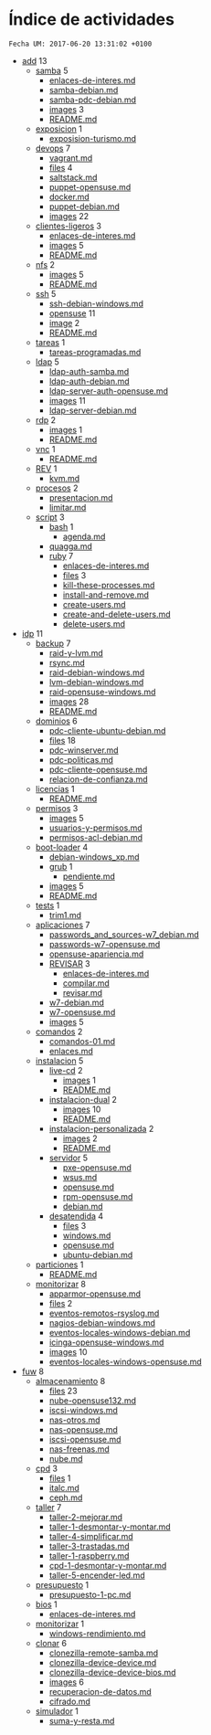 # Índice de actividades

`Fecha UM: 2017-06-20 13:31:02 +0100`

* [add](actividades/add) 13
    * [samba](actividades/add/samba) 5
        * [enlaces-de-interes.md](actividades/add/samba/enlaces-de-interes.md)
        * [samba-debian.md](actividades/add/samba/samba-debian.md)
        * [samba-pdc-debian.md](actividades/add/samba/samba-pdc-debian.md)
        * [images](actividades/add/samba/images) 3
        * [README.md](actividades/add/samba/README.md)
    * [exposicion](actividades/add/exposicion) 1
        * [exposision-turismo.md](actividades/add/exposicion/exposision-turismo.md)
    * [devops](actividades/add/devops) 7
        * [vagrant.md](actividades/add/devops/vagrant.md)
        * [files](actividades/add/devops/files) 4
        * [saltstack.md](actividades/add/devops/saltstack.md)
        * [puppet-opensuse.md](actividades/add/devops/puppet-opensuse.md)
        * [docker.md](actividades/add/devops/docker.md)
        * [puppet-debian.md](actividades/add/devops/puppet-debian.md)
        * [images](actividades/add/devops/images) 22
    * [clientes-ligeros](actividades/add/clientes-ligeros) 3
        * [enlaces-de-interes.md](actividades/add/clientes-ligeros/enlaces-de-interes.md)
        * [images](actividades/add/clientes-ligeros/images) 5
        * [README.md](actividades/add/clientes-ligeros/README.md)
    * [nfs](actividades/add/nfs) 2
        * [images](actividades/add/nfs/images) 5
        * [README.md](actividades/add/nfs/README.md)
    * [ssh](actividades/add/ssh) 5
        * [ssh-debian-windows.md](actividades/add/ssh/ssh-debian-windows.md)
        * [opensuse](actividades/add/ssh/opensuse) 11
        * [image](actividades/add/ssh/image) 2
        * [README.md](actividades/add/ssh/README.md)
    * [tareas](actividades/add/tareas) 1
        * [tareas-programadas.md](actividades/add/tareas/tareas-programadas.md)
    * [ldap](actividades/add/ldap) 5
        * [ldap-auth-samba.md](actividades/add/ldap/ldap-auth-samba.md)
        * [ldap-auth-debian.md](actividades/add/ldap/ldap-auth-debian.md)
        * [ldap-server-auth-opensuse.md](actividades/add/ldap/ldap-server-auth-opensuse.md)
        * [images](actividades/add/ldap/images) 11
        * [ldap-server-debian.md](actividades/add/ldap/ldap-server-debian.md)
    * [rdp](actividades/add/rdp) 2
        * [images](actividades/add/rdp/images) 1
        * [README.md](actividades/add/rdp/README.md)
    * [vnc](actividades/add/vnc) 1
        * [README.md](actividades/add/vnc/README.md)
    * [REV](actividades/add/REV) 1
        * [kvm.md](actividades/add/REV/kvm.md)
    * [procesos](actividades/add/procesos) 2
        * [presentacion.md](actividades/add/procesos/presentacion.md)
        * [limitar.md](actividades/add/procesos/limitar.md)
    * [script](actividades/add/script) 3
        * [bash](actividades/add/script/bash) 1
            * [agenda.md](actividades/add/script/bash/agenda.md)
        * [quagga.md](actividades/add/script/quagga.md)
        * [ruby](actividades/add/script/ruby) 7
            * [enlaces-de-interes.md](actividades/add/script/ruby/enlaces-de-interes.md)
            * [files](actividades/add/script/ruby/files) 3
            * [kill-these-processes.md](actividades/add/script/ruby/kill-these-processes.md)
            * [install-and-remove.md](actividades/add/script/ruby/install-and-remove.md)
            * [create-users.md](actividades/add/script/ruby/create-users.md)
            * [create-and-delete-users.md](actividades/add/script/ruby/create-and-delete-users.md)
            * [delete-users.md](actividades/add/script/ruby/delete-users.md)
* [idp](actividades/idp) 11
    * [backup](actividades/idp/backup) 7
        * [raid-y-lvm.md](actividades/idp/backup/raid-y-lvm.md)
        * [rsync.md](actividades/idp/backup/rsync.md)
        * [raid-debian-windows.md](actividades/idp/backup/raid-debian-windows.md)
        * [lvm-debian-windows.md](actividades/idp/backup/lvm-debian-windows.md)
        * [raid-opensuse-windows.md](actividades/idp/backup/raid-opensuse-windows.md)
        * [images](actividades/idp/backup/images) 28
        * [README.md](actividades/idp/backup/README.md)
    * [dominios](actividades/idp/dominios) 6
        * [pdc-cliente-ubuntu-debian.md](actividades/idp/dominios/pdc-cliente-ubuntu-debian.md)
        * [files](actividades/idp/dominios/files) 18
        * [pdc-winserver.md](actividades/idp/dominios/pdc-winserver.md)
        * [pdc-politicas.md](actividades/idp/dominios/pdc-politicas.md)
        * [pdc-cliente-opensuse.md](actividades/idp/dominios/pdc-cliente-opensuse.md)
        * [relacion-de-confianza.md](actividades/idp/dominios/relacion-de-confianza.md)
    * [licencias](actividades/idp/licencias) 1
        * [README.md](actividades/idp/licencias/README.md)
    * [permisos](actividades/idp/permisos) 3
        * [images](actividades/idp/permisos/images) 5
        * [usuarios-y-permisos.md](actividades/idp/permisos/usuarios-y-permisos.md)
        * [permisos-acl-debian.md](actividades/idp/permisos/permisos-acl-debian.md)
    * [boot-loader](actividades/idp/boot-loader) 4
        * [debian-windows_xp.md](actividades/idp/boot-loader/debian-windows_xp.md)
        * [grub](actividades/idp/boot-loader/grub) 1
            * [pendiente.md](actividades/idp/boot-loader/grub/pendiente.md)
        * [images](actividades/idp/boot-loader/images) 5
        * [README.md](actividades/idp/boot-loader/README.md)
    * [tests](actividades/idp/tests) 1
        * [trim1.md](actividades/idp/tests/trim1.md)
    * [aplicaciones](actividades/idp/aplicaciones) 7
        * [passwords_and_sources-w7_debian.md](actividades/idp/aplicaciones/passwords_and_sources-w7_debian.md)
        * [passwords-w7-opensuse.md](actividades/idp/aplicaciones/passwords-w7-opensuse.md)
        * [opensuse-apariencia.md](actividades/idp/aplicaciones/opensuse-apariencia.md)
        * [REVISAR](actividades/idp/aplicaciones/REVISAR) 3
            * [enlaces-de-interes.md](actividades/idp/aplicaciones/REVISAR/enlaces-de-interes.md)
            * [compilar.md](actividades/idp/aplicaciones/REVISAR/compilar.md)
            * [revisar.md](actividades/idp/aplicaciones/REVISAR/revisar.md)
        * [w7-debian.md](actividades/idp/aplicaciones/w7-debian.md)
        * [w7-opensuse.md](actividades/idp/aplicaciones/w7-opensuse.md)
        * [images](actividades/idp/aplicaciones/images) 5
    * [comandos](actividades/idp/comandos) 2
        * [comandos-01.md](actividades/idp/comandos/comandos-01.md)
        * [enlaces.md](actividades/idp/comandos/enlaces.md)
    * [instalacion](actividades/idp/instalacion) 5
        * [live-cd](actividades/idp/instalacion/live-cd) 2
            * [images](actividades/idp/instalacion/live-cd/images) 1
            * [README.md](actividades/idp/instalacion/live-cd/README.md)
        * [instalacion-dual](actividades/idp/instalacion/instalacion-dual) 2
            * [images](actividades/idp/instalacion/instalacion-dual/images) 10
            * [README.md](actividades/idp/instalacion/instalacion-dual/README.md)
        * [instalacion-personalizada](actividades/idp/instalacion/instalacion-personalizada) 2
            * [images](actividades/idp/instalacion/instalacion-personalizada/images) 2
            * [README.md](actividades/idp/instalacion/instalacion-personalizada/README.md)
        * [servidor](actividades/idp/instalacion/servidor) 5
            * [pxe-opensuse.md](actividades/idp/instalacion/servidor/pxe-opensuse.md)
            * [wsus.md](actividades/idp/instalacion/servidor/wsus.md)
            * [opensuse.md](actividades/idp/instalacion/servidor/opensuse.md)
            * [rpm-opensuse.md](actividades/idp/instalacion/servidor/rpm-opensuse.md)
            * [debian.md](actividades/idp/instalacion/servidor/debian.md)
        * [desatendida](actividades/idp/instalacion/desatendida) 4
            * [files](actividades/idp/instalacion/desatendida/files) 3
            * [windows.md](actividades/idp/instalacion/desatendida/windows.md)
            * [opensuse.md](actividades/idp/instalacion/desatendida/opensuse.md)
            * [ubuntu-debian.md](actividades/idp/instalacion/desatendida/ubuntu-debian.md)
    * [particiones](actividades/idp/particiones) 1
        * [README.md](actividades/idp/particiones/README.md)
    * [monitorizar](actividades/idp/monitorizar) 8
        * [apparmor-opensuse.md](actividades/idp/monitorizar/apparmor-opensuse.md)
        * [files](actividades/idp/monitorizar/files) 2
        * [eventos-remotos-rsyslog.md](actividades/idp/monitorizar/eventos-remotos-rsyslog.md)
        * [nagios-debian-windows.md](actividades/idp/monitorizar/nagios-debian-windows.md)
        * [eventos-locales-windows-debian.md](actividades/idp/monitorizar/eventos-locales-windows-debian.md)
        * [icinga-opensuse-windows.md](actividades/idp/monitorizar/icinga-opensuse-windows.md)
        * [images](actividades/idp/monitorizar/images) 10
        * [eventos-locales-windows-opensuse.md](actividades/idp/monitorizar/eventos-locales-windows-opensuse.md)
* [fuw](actividades/fuw) 8
    * [almacenamiento](actividades/fuw/almacenamiento) 8
        * [files](actividades/fuw/almacenamiento/files) 23
        * [nube-opensuse132.md](actividades/fuw/almacenamiento/nube-opensuse132.md)
        * [iscsi-windows.md](actividades/fuw/almacenamiento/iscsi-windows.md)
        * [nas-otros.md](actividades/fuw/almacenamiento/nas-otros.md)
        * [nas-opensuse.md](actividades/fuw/almacenamiento/nas-opensuse.md)
        * [iscsi-opensuse.md](actividades/fuw/almacenamiento/iscsi-opensuse.md)
        * [nas-freenas.md](actividades/fuw/almacenamiento/nas-freenas.md)
        * [nube.md](actividades/fuw/almacenamiento/nube.md)
    * [cpd](actividades/fuw/cpd) 3
        * [files](actividades/fuw/cpd/files) 1
        * [italc.md](actividades/fuw/cpd/italc.md)
        * [ceph.md](actividades/fuw/cpd/ceph.md)
    * [taller](actividades/fuw/taller) 7
        * [taller-2-mejorar.md](actividades/fuw/taller/taller-2-mejorar.md)
        * [taller-1-desmontar-y-montar.md](actividades/fuw/taller/taller-1-desmontar-y-montar.md)
        * [taller-4-simplificar.md](actividades/fuw/taller/taller-4-simplificar.md)
        * [taller-3-trastadas.md](actividades/fuw/taller/taller-3-trastadas.md)
        * [taller-1-raspberry.md](actividades/fuw/taller/taller-1-raspberry.md)
        * [cpd-1-desmontar-y-montar.md](actividades/fuw/taller/cpd-1-desmontar-y-montar.md)
        * [taller-5-encender-led.md](actividades/fuw/taller/taller-5-encender-led.md)
    * [presupuesto](actividades/fuw/presupuesto) 1
        * [presupuesto-1-pc.md](actividades/fuw/presupuesto/presupuesto-1-pc.md)
    * [bios](actividades/fuw/bios) 1
        * [enlaces-de-interes.md](actividades/fuw/bios/enlaces-de-interes.md)
    * [monitorizar](actividades/fuw/monitorizar) 1
        * [windows-rendimiento.md](actividades/fuw/monitorizar/windows-rendimiento.md)
    * [clonar](actividades/fuw/clonar) 6
        * [clonezilla-remote-samba.md](actividades/fuw/clonar/clonezilla-remote-samba.md)
        * [clonezilla-device-device.md](actividades/fuw/clonar/clonezilla-device-device.md)
        * [clonezilla-device-device-bios.md](actividades/fuw/clonar/clonezilla-device-device-bios.md)
        * [images](actividades/fuw/clonar/images) 6
        * [recuperacion-de-datos.md](actividades/fuw/clonar/recuperacion-de-datos.md)
        * [cifrado.md](actividades/fuw/clonar/cifrado.md)
    * [simulador](actividades/fuw/simulador) 1
        * [suma-y-resta.md](actividades/fuw/simulador/suma-y-resta.md)
